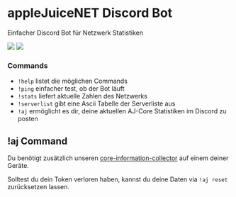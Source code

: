 # appleJuiceNET Discord Bot

Einfacher Discord Bot für Netzwerk Statistiken

![](https://github.com/applejuicenetz/discord-bot/workflows/container/badge.svg)
![](https://img.shields.io/github/license/applejuicenetz/discord-bot.svg)

### Commands
- `!help` listet die möglichen Commands
- `!ping` einfacher test, ob der Bot läuft
- `!stats` liefert aktuelle Zahlen des Netzwerks
- `!serverlist` gibt eine Ascii Tabelle der Serverliste aus
- `!aj` ermöglicht es dir, deine aktuellen AJ-Core Statistiken im Discord zu posten

## !aj Command

Du benötigt zusätzlich unseren [core-information-collector](https://github.com/applejuicenetz/core-information-collector) auf einem deiner Geräte.

Solltest du dein Token verloren haben, kannst du deine Daten via `!aj reset` zurücksetzen lassen.
